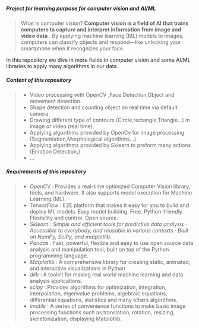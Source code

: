 ##### Project for learning purpose for computer vision and AI/ML

> What is computer vision?  **Computer vision is a field of AI that trains computers to capture and interpret information from image and video data** . By applying machine learning (ML) models to images, computers can classify objects and respond—like unlocking your smartphone when it recognizes your face.

In this repository we dive in more fields in computer vision and some AI/ML libraries to apply many algorithms in our data.

##### Content of this repository

> * Video processing with OpenCV ,Face Detection,Object and movement detection.
> * Shape detection and counting object on real time via default camera.
> * Drawing different type of contours (Circle,rectangle,Triangle.. ) in image or video (real time).
> * Applying algorithms provided by OpenCv for image processing (Segmentation,Morphological algorithms...).
> * Applying algorithms provided by Sklearn to preform many actions (Emotion Detection,)
> * ...

##### Requirements of this repository

> * *OpenCV* : Provides a real-time optimized Computer Vision library, tools, and hardware. It also supports model execution for Machine Learning (ML).
> * *TensorFlow* : E2E platform that makes it easy for you to build and deploy ML models. Easy model building. Free. Python-friendly. Flexibility and control. Open source.
> * *Sklearn : Simple and efficient tools for predictive data analysis · Accessible to everybody, and reusable in various contexts · Built on NumPy, SciPy, and matplotlib.*
> * *Pandas* : Fast, powerful, flexible and easy to use open source data analysis and manipulation tool, built on top of the Python programming language.
> * *Matplotlib* : A comprehensive library for creating static, animated, and interactive visualizations in Python
> * *dlib* : A toolkit for making real world machine learning and data analysis applications.
> * *scipy* : Provides algorithms for optimization, integration, interpolation, eigenvalue problems, algebraic equations, differential equations, statistics and many others algorithms.
> * *imutils* : A series of convenience functions to make basic image processing functions such as translation, rotation, resizing, skeletonization, displaying Matplotlib.
